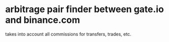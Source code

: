 # arbitrage pair finder between gate.io and binance.com

takes into account all commissions for transfers, trades, etc.

